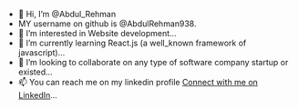- 👋 Hi, I’m @Abdul_Rehman
- MY username on github is @AbdulRehman938.
- 👀 I’m interested in Website development...
- 🌱 I’m currently learning React.js (a well_known framework of javascript)...
- 💞️ I’m looking to collaborate on any  type of software company startup or existed...
- 📫 You can reach me on my linkedin profile [Connect with me on LinkedIn](https://www.linkedin.com/in/abdul-rehman-50a117342/)...

